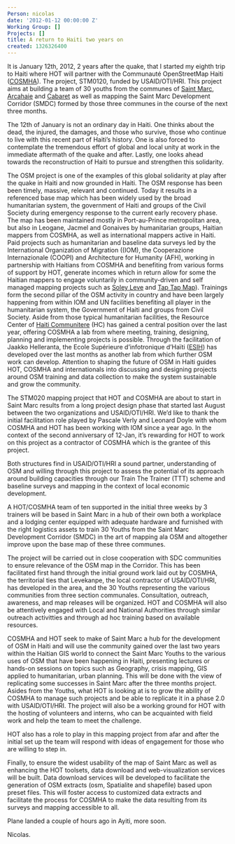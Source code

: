 ```yaml
---
Person: nicolas
date: '2012-01-12 00:00:00 Z'
Working Group: []
Projects: []
title: A return to Haiti two years on
created: 1326326400
---
```

<p dir="ltr">It is January 12th, 2012, 2 years after the quake, that I started my eighth trip to Haiti where HOT will partner with the Communauté OpenStreetMap Haiti (<a href="http://cosmha.wordpress.com/">COSMHA</a>). The project, STM0120, funded by USAID/OTI/HRI. This project aims at building a team of 30 youths from the communes of <a href="http://www.openstreetmap.org/?relation=389619">Saint Marc</a>, <a href="http://www.openstreetmap.org/?relation=387668">Arcahaie</a> and <a href="http://www.openstreetmap.org/?relation=387680">Cabaret</a> as well as mapping the Saint Marc Development Corridor (SMDC) formed by those three communes in the course of the next three months.</p>
<p dir="ltr">The 12th of January is not an ordinary day in Haiti. One thinks about the dead, the injured, the damages, and those who survive, those who continue to live with this recent part of Haiti’s history. One is also forced to contemplate the tremendous effort of global and local unity at work in the immediate aftermath of the quake and after. Lastly, one looks ahead towards the reconstruction of Haiti to pursue and strengthen this solidarity.</p>
<p dir="ltr">The OSM project is one of the examples of this global solidarity at play after the quake in Haiti and now grounded in Haiti. The OSM response has been been timely, massive, relevant and continued. Today it results in a referenced base map which has been widely used by the broad humanitarian system, the government of Haiti and groups of the Civil Society during emergency response to the current early recovery phase. The map has been maintained mostly in Port-au-Prince metropolitan area, but also in Leogane, Jacmel and Gonaives by humanitarian groups, Haitian mappers from COSMHA, as well as international mappers active in Haiti. Paid projects such as humanitarian and baseline data surveys led by the International Organization of Migration ((IOM), the Cooperazione Internazionale (COOPI) and Architecture for Humanity (AFH), working in partnership with Haitians from COSMHA and benefiting from various forms of support by HOT, generate incomes which in return allow for some the Haitian mappers to engage voluntarily in community-driven and self managed mapping projects such as <a href="http://www.soley-leve.org/map/">Soley Leve</a> and <a href="http://taptapmap.org/">Tap Tap Map</a>). Trainings form the second pillar of the OSM activity in country and have been largely happening from within IOM and UN facilities benefiting all player in the humanitarian system, the Government of Haiti and groups from Civil Society. Aside from those typical humanitarian facilities, the Resource Center of <a href="http://www.haiti.communitere.org/">Haiti Communitere</a> (HC) has gained a central position over the last year, offering COSMHA a lab from where meeting, training, designing, planning and implementing projects is possible. Through the facilitation of Jaakko Helleranta, the Ecole Supérieure d’infotronique d’Haïti (<a href="http://esih.edu/">ESIH</a>) has developed over the last months as another lab from which further OSM work can develop. Attention to shaping the future of OSM in Haiti guides HOT, COSMHA and internationals into discussing and designing projects around OSM training and data collection to make the system sustainable and grow the community.</p>
<p dir="ltr">The STM020 mapping project that HOT and COSMHA are about to start in Saint Marc results from a long project design phase that started last August between the two organizations and USAID/OTI/HRI. We’d like to thank the initial facilitation role played by Pascale Verly and Leonard Doyle with whom COSMHA and HOT has been working with IOM since a year ago. In the context of the second anniversary of 12-Jan, it’s rewarding for HOT to work on this project as a contractor of COSMHA which is the grantee of this project.</p>
<p dir="ltr">Both structures find in USAID/OTI/HRI a sound partner, understanding of OSM and willing through this project to assess the potential of its approach around building capacities through our Train The Trainer (TTT) scheme and baseline surveys and mapping in the context of local economic development.</p>
<p dir="ltr">A HOT/COSMHA team of ten supported in the initial three weeks by 3 trainers will be based in Saint Marc in a hub of their own both a workplace and a lodging center equipped with adequate hardware and furnished with the right logistics assets to train 30 Youths from the Saint Marc Development Corridor (SMDC) in the art of mapping ala OSM and altogether improve upon the base map of these three communes.</p>
<p dir="ltr">The project will be carried out in close cooperation with SDC communities to ensure relevance of the OSM map in the Corridor. This has been facilitated first hand through the initial ground work laid out by COSMHA, the territorial ties that Levekanpe, the local contractor of USAID/OTI/HRI, has developed in the area, and the 30 Youths representing the various communities from three section communales. Consultation, outreach, awareness, and map releases will be organized. HOT and COSMHA will also be attentively engaged with Local and National Authorities through similar outreach activitties and through ad hoc training based on available resources.</p>
<p dir="ltr">COSMHA and HOT seek to make of Saint Marc a hub for the development of OSM in Haiti and will use the community gained over the last two years within the Haitian GIS world to connect the Saint Marc Youths to the various uses of OSM that have been happening in Haiti, presenting lectures or hands-on sessions on topics such as Geography, crisis mapping, GIS applied to humanitarian, urban planning. This will be done with the view of replicating some successes in Saint Marc after the three months project. Asides from the Youths, what HOT is looking at is to grow the ability of COSMHA to manage such projects and be able to replicate it in a phase 2.0 with USAID/OTI/HRI. The project will also be a working ground for HOT with the hosting of volunteers and interns, who can be acquainted with field work and help the team to meet the challenge.</p>
<p dir="ltr">HOT also has a role to play in this mapping project from afar and after the initial set up the team will respond with ideas of engagement for those who are willing to step in.</p>
<p dir="ltr">Finally, to ensure the widest usability of the map of Saint Marc as well as enhancing the HOT toolsets, data download and web-visualization services will be built. Data download services will be developed to facilitate the generation of OSM extracts (osm, Spatialite and shapefile) based upon preset files. This will foster access to customized data extracts and facilitate the process for COSMHA to make the data resulting from its surveys and mapping accessible to all.</p>
<p dir="ltr">Plane landed a couple of hours ago in Ayiti, more soon.</p>
<p dir="ltr">Nicolas.</p>
